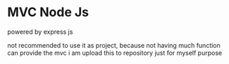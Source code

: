 # MVC Node Js
powered by express js

not recommended to use it as project, because not having much function can provide the mvc 
i am upload this to repository just for myself purpose
